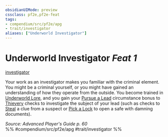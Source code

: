 ```yaml
---
obsidianUIMode: preview
cssclass: pf2e,pf2e-feat
tags:
- compendium/src/pf2e/apg
- trait/investigator
aliases: ["Underworld Investigator"]
---
```

# Underworld Investigator  *Feat 1*  
[investigator](../../Rules/traits/investigator-apg.md)  


Your work as an investigator makes you familiar with the criminal element. You might be a criminal yourself, or you might have gained an understanding of how they operate from the outside. You become trained in [Underworld Lore](../skills.md#Lore), and you gain your [Pursue a Lead](../../Rules/actions/pursue-a-lead-apg.md) circumstance bonus to [Thievery](../skills.md#Thievery) checks to investigate the subject of your lead (such as checks to [Steal](../../Rules/actions/steal.md) a clue from a suspect or [Pick a Lock](../../Rules/actions/pick-a-lock.md) to open a safe with damning documents).

*Source: Advanced Player's Guide p. 60*  
%% #compendium/src/pf2e/apg #trait/investigator %%